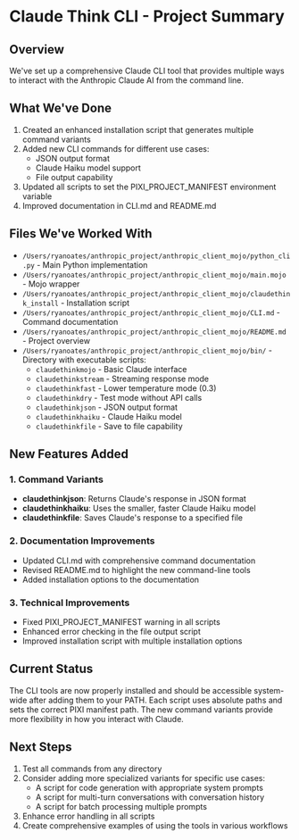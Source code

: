 
# Claude Think CLI - Project Summary

## Overview

We've set up a comprehensive Claude CLI tool that provides multiple ways to interact with the Anthropic Claude AI from the command line.

## What We've Done

1. Created an enhanced installation script that generates multiple command variants
2. Added new CLI commands for different use cases:
   - JSON output format
   - Claude Haiku model support
   - File output capability
3. Updated all scripts to set the PIXI_PROJECT_MANIFEST environment variable
4. Improved documentation in CLI.md and README.md

## Files We've Worked With

- `/Users/ryanoates/anthropic_project/anthropic_client_mojo/python_cli.py` - Main Python implementation
- `/Users/ryanoates/anthropic_project/anthropic_client_mojo/main.mojo` - Mojo wrapper
- `/Users/ryanoates/anthropic_project/anthropic_client_mojo/claudethink_install` - Installation script
- `/Users/ryanoates/anthropic_project/anthropic_client_mojo/CLI.md` - Command documentation
- `/Users/ryanoates/anthropic_project/anthropic_client_mojo/README.md` - Project overview
- `/Users/ryanoates/anthropic_project/anthropic_client_mojo/bin/` - Directory with executable scripts:
  - `claudethinkmojo` - Basic Claude interface
  - `claudethinkstream` - Streaming response mode
  - `claudethinkfast` - Lower temperature mode (0.3)
  - `claudethinkdry` - Test mode without API calls
  - `claudethinkjson` - JSON output format
  - `claudethinkhaiku` - Claude Haiku model
  - `claudethinkfile` - Save to file capability

## New Features Added

### 1. Command Variants

- **claudethinkjson**: Returns Claude's response in JSON format
- **claudethinkhaiku**: Uses the smaller, faster Claude Haiku model
- **claudethinkfile**: Saves Claude's response to a specified file

### 2. Documentation Improvements

- Updated CLI.md with comprehensive command documentation
- Revised README.md to highlight the new command-line tools
- Added installation options to the documentation

### 3. Technical Improvements

- Fixed PIXI_PROJECT_MANIFEST warning in all scripts
- Enhanced error checking in the file output script
- Improved installation script with multiple installation options

## Current Status

The CLI tools are now properly installed and should be accessible system-wide after adding them to your PATH. Each script uses absolute paths and sets the correct PIXI manifest path. The new command variants provide more flexibility in how you interact with Claude.

## Next Steps

1. Test all commands from any directory
2. Consider adding more specialized variants for specific use cases:
   - A script for code generation with appropriate system prompts
   - A script for multi-turn conversations with conversation history
   - A script for batch processing multiple prompts
3. Enhance error handling in all scripts
4. Create comprehensive examples of using the tools in various workflows